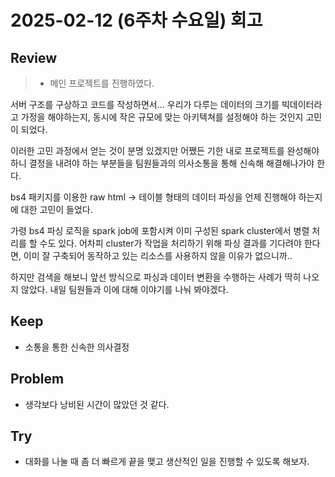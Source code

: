# 2025-02-12 (6주차 수요일) 회고

## Review

> * 메인 프로젝트를 진행하였다.

서버 구조를 구상하고 코드를 작성하면서...
우리가 다루는 데이터의 크기를 빅데이터라고 가정을 해야하는지,
동시에 작은 규모에 맞는 아키텍쳐를 설정해야 하는 것인지 고민이 되었다.

이러한 고민 과정에서 얻는 것이 분명 있겠지만
어쨌든 기한 내로 프로젝트를 완성해야 하니
결정을 내려야 하는 부분들을 팀원들과의 의사소통을 통해 신속해 해결해나가야 한다.

bs4 패키지를 이용한 raw html -> 테이블 형태의 데이터 파싱을
언제 진행해야 하는지에 대한 고민이 들었다.

가령 bs4 파싱 로직을 spark job에 포함시켜 이미 구성된 spark cluster에서 병렬 처리를 할 수도 있다.
어차피 cluster가 작업을 처리하기 위해 파싱 결과를 기다려야 한다면, 이미 잘 구축되어 동작하고 있는 리소스를 사용하지 않을 이유가 없으니까..

하지만 검색을 해보니 앞선 방식으로 파싱과 데이터 변환을 수행하는 사례가 딱히 나오지 않았다.
내일 팀원들과 이에 대해 이야기를 나눠 봐야겠다.

## Keep

* 소통을 통한 신속한 의사결정

## Problem

* 생각보다 낭비된 시간이 많았던 것 같다.

## Try

* 대화를 나눌 때 좀 더 빠르게 끝을 맺고 생산적인 일을 진행할 수 있도록 해보자.
